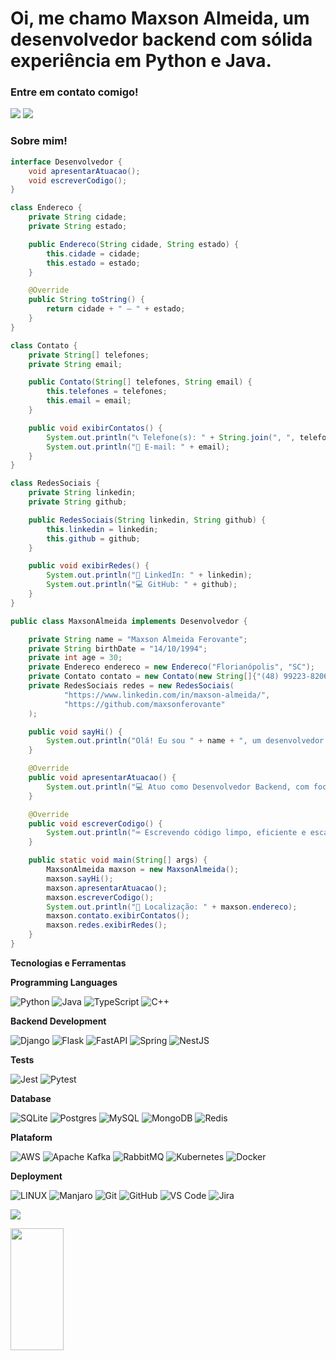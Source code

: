 # Oi, me chamo Maxson Almeida, um desenvolvedor backend com sólida experiência em Python e Java. 

### Entre em contato comigo! 
<div>
<a href="https://www.linkedin.com/in/maxson-almeida/" target="_blank"><img src="https://img.shields.io/badge/-LinkedIn-%230077B5?style=for-the-badge&logo=linkedin&logoColor=white" target="_blank"></a>   
<a href="malito: maxsonferovante@gmail.com" target="_blank"><img src="https://img.shields.io/badge/-Gmail-%230077B5?style=for-the-badge&logo=gmail&logoColor=white" target="_blank"></a>   
</div>

### Sobre mim! 

```java
interface Desenvolvedor {
    void apresentarAtuacao();
    void escreverCodigo();
}

class Endereco {
    private String cidade;
    private String estado;

    public Endereco(String cidade, String estado) {
        this.cidade = cidade;
        this.estado = estado;
    }

    @Override
    public String toString() {
        return cidade + " – " + estado;
    }
}

class Contato {
    private String[] telefones;
    private String email;

    public Contato(String[] telefones, String email) {
        this.telefones = telefones;
        this.email = email;
    }

    public void exibirContatos() {
        System.out.println("📞 Telefone(s): " + String.join(", ", telefones));
        System.out.println("📧 E-mail: " + email);
    }
}

class RedesSociais {
    private String linkedin;
    private String github;

    public RedesSociais(String linkedin, String github) {
        this.linkedin = linkedin;
        this.github = github;
    }

    public void exibirRedes() {
        System.out.println("🔗 LinkedIn: " + linkedin);
        System.out.println("💻 GitHub: " + github);
    }
}

public class MaxsonAlmeida implements Desenvolvedor {

    private String name = "Maxson Almeida Ferovante";
    private String birthDate = "14/10/1994";
    private int age = 30;
    private Endereco endereco = new Endereco("Florianópolis", "SC");
    private Contato contato = new Contato(new String[]{"(48) 99223-8206"}, "maxsonferovante@gmail.com");
    private RedesSociais redes = new RedesSociais(
            "https://www.linkedin.com/in/maxson-almeida/",
            "https://github.com/maxsonferovante"
    );

    public void sayHi() {
        System.out.println("Olá! Eu sou " + name + ", um desenvolvedor backend com experiência em Python e Java.");
    }

    @Override
    public void apresentarAtuacao() {
        System.out.println("💻 Atuo como Desenvolvedor Backend, com foco em APIs, Microsserviços e soluções escaláveis.");
    }

    @Override
    public void escreverCodigo() {
        System.out.println("⌨️ Escrevendo código limpo, eficiente e escalável usando boas práticas de engenharia de software.");
    }

    public static void main(String[] args) {
        MaxsonAlmeida maxson = new MaxsonAlmeida();
        maxson.sayHi();
        maxson.apresentarAtuacao();
        maxson.escreverCodigo();
        System.out.println("📍 Localização: " + maxson.endereco);
        maxson.contato.exibirContatos();
        maxson.redes.exibirRedes();
    }
}
```

**Tecnologias e Ferramentas**

<!-- (Aqui você pode adicionar tecnologias que aprendeu no curso, já listamos algumas delas, e outras que já domina)) -->

**Programming Languages**

![Python](https://img.shields.io/badge/python-3670A0?style=for-the-badge&logo=python&logoColor=ffdd54) 
![Java](https://img.shields.io/badge/java-%23ED8B00.svg?style=for-the-badge&logo=openjdk&logoColor=white)
![TypeScript](https://img.shields.io/badge/typescript-%23007ACC.svg?style=for-the-badge&logo=typescript&logoColor=white)
![C++](https://img.shields.io/badge/C%2B%2B-00599C?style=for-the-badge&logo=c%2B%2B&logoColor=white)

**Backend Development**

![Django](https://img.shields.io/badge/django-%23092E20.svg?style=for-the-badge&logo=django&logoColor=white) 
![Flask](https://img.shields.io/badge/flask-%23000.svg?style=for-the-badge&logo=flask&logoColor=white)
![FastAPI](https://img.shields.io/badge/FastAPI-005571?style=for-the-badge&logo=fastapi) 
![Spring](https://img.shields.io/badge/spring-%236DB33F.svg?style=for-the-badge&logo=spring&logoColor=white)
![NestJS](https://img.shields.io/badge/nestjs-%23E0234E.svg?style=for-the-badge&logo=nestjs&logoColor=white)

**Tests**

![Jest](https://img.shields.io/badge/Jest-C21325?style=for-the-badge&logo=jest&logoColor=white)
![Pytest](https://img.shields.io/badge/pytest-%23ffffff.svg?style=for-the-badge&logo=pytest&logoColor=2f9fe3)

**Database**

![SQLite](https://img.shields.io/badge/sqlite-%2307405e.svg?style=for-the-badge&logo=sqlite&logoColor=white) 
![Postgres](https://img.shields.io/badge/postgres-%23316192.svg?style=for-the-badge&logo=postgresql&logoColor=white)
![MySQL](https://img.shields.io/badge/mysql-4479A1.svg?style=for-the-badge&logo=mysql&logoColor=white)
![MongoDB](https://img.shields.io/badge/-MongoDB-13aa52?style=for-the-badge&logo=mongodb&logoColor=white)
![Redis](https://img.shields.io/badge/redis-%23DD0031.svg?style=for-the-badge&logo=redis&logoColor=white)


**Plataform**

![AWS](https://img.shields.io/badge/AWS-%23FF9900.svg?style=for-the-badge&logo=amazon-aws&logoColor=white)
![Apache Kafka](https://img.shields.io/badge/Apache%20Kafka-000?style=for-the-badge&logo=apachekafka)
![RabbitMQ](https://img.shields.io/badge/Rabbitmq-FF6600?style=for-the-badge&logo=rabbitmq&logoColor=white)
![Kubernetes](https://img.shields.io/badge/kubernetes-%23326ce5.svg?style=for-the-badge&logo=kubernetes&logoColor=white)
![Docker](https://img.shields.io/badge/Docker-2CA5E0?style=for-the-badge&logo=docker&logoColor=white)

**Deployment**

![LINUX](https://img.shields.io/badge/Linux-FCC624?style=for-the-badge&logo=linux&logoColor=black)
![Manjaro](https://img.shields.io/badge/Manjaro-35BF5C?style=for-the-badge&logo=Manjaro&logoColor=white)
![Git](https://img.shields.io/badge/git-%23F05033.svg?style=for-the-badge&logo=git&logoColor=white)
![GitHub](https://img.shields.io/badge/github-%23121011.svg?style=for-the-badge&logo=github&logoColor=white)
![VS Code](https://img.shields.io/badge/VS%20Code-0078d7.svg?style=for-the-badge&logo=visual-studio-code&logoColor=white)
![Jira](https://img.shields.io/badge/jira-%230A0FFF.svg?style=for-the-badge&logo=jira&logoColor=white)

[![](https://visitcount.itsvg.in/api?id=maxsonferovante&icon=2&color=1)](https://visitcount.itsvg.in)

<div align="left">
  
  <img width="41%" height="195px" src="https://github-readme-stats.vercel.app/api/top-langs/?username=maxsonferovante&layout=compact&hide_border=true&title_color=8f00ff&text_color=ffffff&bg_color=0d1117" />
  
 </div>

<!-- Proudly created with GPRM ( https://gprm.itsvg.in ) -->
